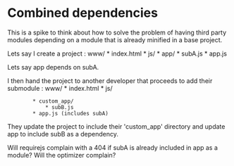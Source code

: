 # Combined dependencies

This is a spike to think about how to solve the problem of having third party modules depending on a module that is already minified in a base project.

Lets say I create a project :
    www/
        * index.html
        * js/
            * app/
                * subA.js
            * app.js



Lets say app depends on subA.

I then hand the project to another developer that proceeds to add their submodule :
    www/
        * index.html
        * js/

            * custom_app/
                * subB.js
            * app.js (includes subA)

They update the project to include their 'custom_app' directory and update app to include subB as a dependency.


Will requirejs complain with a 404 if subA is already included in app as a module?  Will the optimizer complain?

